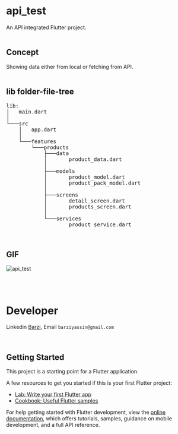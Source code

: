 # api_test

An API integrated Flutter project.
<br>
<br>

## Concept

Showing data either from local or fetching from API.
<br>
<br>

## lib folder-file-tree
<pre>
lib:
│   main.dart
│   
└───src
    │   app.dart
    │   
    └───features
        └───products
            ├───data
            │       product_data.dart      
            │       
            ├───models
            │       product_model.dart     
            │       product_pack_model.dart
            │       
            ├───screens
            │       detail_screen.dart     
            │       products_screen.dart   
            │       
            └───services
                    product_service.dart
</pre>

<br>

## GIF 
![api_test](https://github.com/Barzi-Yassin/api_test/assets/87943836/7f4ed208-ec47-4ef7-90e1-e06317b31c27)

<br>
<br>

# Developer
 
Linkedin [Barzi](https://www.linkedin.com/in/barzi-yassin-karim/),
Email  <a href="mailto:barziyassin@gmail.com" style="text-decoration: none;">``barziyassin@gmail.com``</a>

<br>

## Getting Started

This project is a starting point for a Flutter application.

A few resources to get you started if this is your first Flutter project:

- [Lab: Write your first Flutter app](https://docs.flutter.dev/get-started/codelab)
- [Cookbook: Useful Flutter samples](https://docs.flutter.dev/cookbook)

For help getting started with Flutter development, view the
[online documentation](https://docs.flutter.dev/), which offers tutorials,
samples, guidance on mobile development, and a full API reference.
